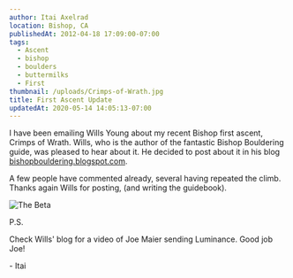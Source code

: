 ```yaml
---
author: Itai Axelrad
location: Bishop, CA
publishedAt: 2012-04-18 17:09:00-07:00
tags:
  - Ascent
  - bishop
  - boulders
  - buttermilks
  - First
thumbnail: /uploads/Crimps-of-Wrath.jpg
title: First Ascent Update
updatedAt: 2020-05-14 14:05:13-07:00
---
```


I have been emailing Wills Young about my recent Bishop first ascent, Crimps of Wrath. Wills, who is the author of the fantastic Bishop Bouldering guide, was pleased to hear about it. He decided to post about it in his blog [bishopbouldering.blogspot.com](http://bishopbouldering.blogspot.com/2012/04/possible-new-v10-on-cave-boulder.html).

A few people have commented already, several having repeated the climb. Thanks again Wills for posting, (and writing the guidebook).

![The Beta](/uploads/Crimps-of-Wrath.jpg)

P.S.

Check Wills' blog for a video of Joe Maier sending Luminance. Good job Joe!

\- Itai
